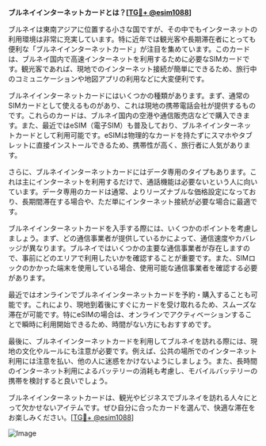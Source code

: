 **ブルネイインターネットカードとは？[[TG💪+ @esim1088](https://t.me/s/esim1088)]**

ブルネイは東南アジアに位置する小さな国ですが、その中でもインターネットの利用環境は非常に充実しています。特に近年では観光客や長期滞在者にとっても便利な「ブルネイインターネットカード」が注目を集めています。このカードは、ブルネイ国内で高速インターネットを利用するために必要なSIMカードです。観光客であれば、現地でのインターネット接続が簡単にできるため、旅行中のコミュニケーションや地図アプリの利用などに大変便利です。

ブルネイインターネットカードにはいくつかの種類があります。まず、通常のSIMカードとして使えるものがあり、これは現地の携帯電話会社が提供するものです。これらのカードは、ブルネイ国内の空港や通信販売店などで購入できます。また、最近ではeSIM（電子SIM）も普及しており、ブルネイインターネットカードとして利用可能です。eSIMは物理的なカードを持たずにスマホやタブレットに直接インストールできるため、携帯性が高く、旅行者に人気があります。

さらに、ブルネイインターネットカードにはデータ専用のタイプもあります。これは主にインターネットを利用するだけで、通話機能は必要ないという人に向いています。データ専用のカードは通常、よりリーズナブルな価格設定になっており、長期間滞在する場合や、ただ単にインターネット接続が必要な場合に最適です。

ブルネイインターネットカードを入手する際には、いくつかのポイントを考慮しましょう。まず、どの通信事業者が提供しているかによって、通信速度やカバレッジが異なります。ブルネイではいくつかの主要な通信事業者が存在しますので、事前にどのエリアで利用したいかを確認することが重要です。また、SIMロックのかかった端末を使用している場合、使用可能な通信事業者を確認する必要があります。

最近ではオンラインでブルネイインターネットカードを予約・購入することも可能です。これにより、現地到着後にすぐにカードを受け取れるため、スムーズな滞在が可能です。特にeSIMの場合は、オンラインでアクティベーションすることで瞬時に利用開始できるため、時間がない方にもおすすめです。

最後に、ブルネイインターネットカードを利用してブルネイを訪れる際には、現地の文化やルールにも注意が必要です。例えば、公共の場所でのインターネット利用には注意を払い、他の人に迷惑をかけないようにしましょう。また、長時間のインターネット利用によるバッテリーの消耗も考慮し、モバイルバッテリーの携帯を検討すると良いでしょう。

ブルネイインターネットカードは、観光やビジネスでブルネイを訪れる人々にとって欠かせないアイテムです。ぜひ自分に合ったカードを選んで、快適な滞在をお楽しみください。[[TG💪+ @esim1088](https://t.me/s/esim1088)]

![Image](https://i.postimg.cc/Y0z9fWf4/image.png)